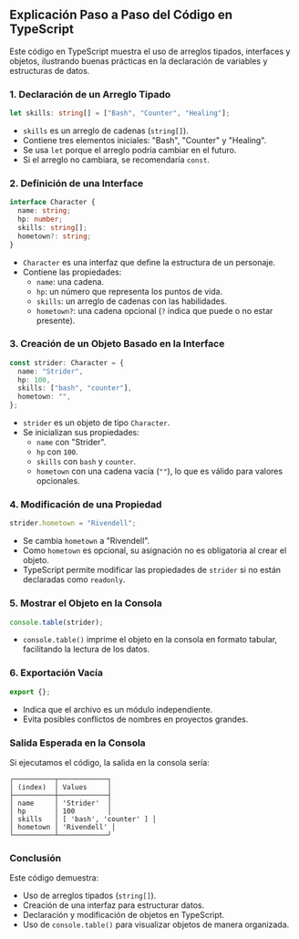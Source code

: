 ## Explicación Paso a Paso del Código en TypeScript

Este código en TypeScript muestra el uso de arreglos tipados, interfaces y objetos, ilustrando buenas prácticas en la declaración de variables y estructuras de datos.

### 1. Declaración de un Arreglo Tipado

```typescript
let skills: string[] = ["Bash", "Counter", "Healing"];
```

- `skills` es un arreglo de cadenas (`string[]`).
- Contiene tres elementos iniciales: "Bash", "Counter" y "Healing".
- Se usa `let` porque el arreglo podría cambiar en el futuro.
- Si el arreglo no cambiara, se recomendaría `const`.

### 2. Definición de una Interface

```typescript
interface Character {
  name: string;
  hp: number;
  skills: string[];
  hometown?: string;
}
```

- `Character` es una interfaz que define la estructura de un personaje.
- Contiene las propiedades:
  - `name`: una cadena.
  - `hp`: un número que representa los puntos de vida.
  - `skills`: un arreglo de cadenas con las habilidades.
  - `hometown?`: una cadena opcional (`?` indica que puede o no estar presente).

### 3. Creación de un Objeto Basado en la Interface

```typescript
const strider: Character = {
  name: "Strider",
  hp: 100,
  skills: ["bash", "counter"],
  hometown: "",
};
```

- `strider` es un objeto de tipo `Character`.
- Se inicializan sus propiedades:
  - `name` con "Strider".
  - `hp` con `100`.
  - `skills` con `bash` y `counter`.
  - `hometown` con una cadena vacía (`""`), lo que es válido para valores opcionales.

### 4. Modificación de una Propiedad

```typescript
strider.hometown = "Rivendell";
```

- Se cambia `hometown` a "Rivendell".
- Como `hometown` es opcional, su asignación no es obligatoria al crear el objeto.
- TypeScript permite modificar las propiedades de `strider` si no están declaradas como `readonly`.

### 5. Mostrar el Objeto en la Consola

```typescript
console.table(strider);
```

- `console.table()` imprime el objeto en la consola en formato tabular, facilitando la lectura de los datos.

### 6. Exportación Vacía

```typescript
export {};
```

- Indica que el archivo es un módulo independiente.
- Evita posibles conflictos de nombres en proyectos grandes.

### Salida Esperada en la Consola

Si ejecutamos el código, la salida en la consola sería:

```
┌──────────┬────────────┐
│ (index)  │ Values     │
├──────────┼────────────┤
│ name     │ 'Strider'  │
│ hp       │ 100        │
│ skills   │ [ 'bash', 'counter' ] │
│ hometown │ 'Rivendell' │
└──────────┴────────────┘
```

### Conclusión

Este código demuestra:

- Uso de arreglos tipados (`string[]`).
- Creación de una interfaz para estructurar datos.
- Declaración y modificación de objetos en TypeScript.
- Uso de `console.table()` para visualizar objetos de manera organizada.

